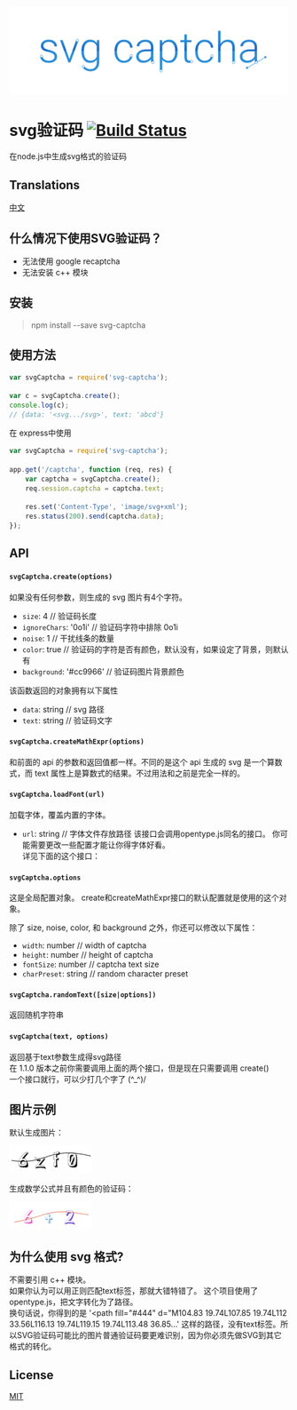 ![svg-captcha](media/header.png)

# svg验证码 [![Build Status](https://travis-ci.org/lemonce/svg-captcha.svg?branch=master)](https://travis-ci.org/steambap/svg-captcha)

在node.js中生成svg格式的验证码

## Translations
[中文](README_CN.md)

## 什么情况下使用SVG验证码？

- 无法使用 google recaptcha
- 无法安装 c++ 模块

## 安装
> npm install --save svg-captcha

## 使用方法
```js
var svgCaptcha = require('svg-captcha');

var c = svgCaptcha.create();
console.log(c);
// {data: '<svg.../svg>', text: 'abcd'}
```
在 express中使用
```Javascript
var svgCaptcha = require('svg-captcha');

app.get('/captcha', function (req, res) {
	var captcha = svgCaptcha.create();
	req.session.captcha = captcha.text;
	
	res.set('Content-Type', 'image/svg+xml');
	res.status(200).send(captcha.data);
});
```

## API

#### `svgCaptcha.create(options)`  
如果没有任何参数，则生成的 svg 图片有4个字符。  
  
* `size`: 4 // 验证码长度  
* `ignoreChars`: '0o1i' // 验证码字符中排除 0o1i  
* `noise`: 1 // 干扰线条的数量  
* `color`: true // 验证码的字符是否有颜色，默认没有，如果设定了背景，则默认有  
* `background`: '#cc9966' // 验证码图片背景颜色  

该函数返回的对象拥有以下属性  
* `data`: string // svg 路径
* `text`: string // 验证码文字

#### `svgCaptcha.createMathExpr(options)`  
和前面的 api 的参数和返回值都一样。不同的是这个 api 生成的 svg 是一个算数式，而
text 属性上是算数式的结果。不过用法和之前是完全一样的。

#### `svgCaptcha.loadFont(url)`
加载字体，覆盖内置的字体。
* `url`: string // 字体文件存放路径
该接口会调用opentype.js同名的接口。
你可能需要更改一些配置才能让你得字体好看。  
详见下面的这个接口：

#### `svgCaptcha.options`
这是全局配置对象。 
create和createMathExpr接口的默认配置就是使用的这个对象。  
  
除了 size, noise, color, 和 background 之外，你还可以修改以下属性：
* `width`: number // width of captcha
* `height`: number // height of captcha
* `fontSize`: number // captcha text size
* `charPreset`: string // random character preset

#### `svgCaptcha.randomText([size|options])`
返回随机字符串
#### `svgCaptcha(text, options)`
返回基于text参数生成得svg路径  
在 1.1.0 版本之前你需要调用上面的两个接口，但是现在只需要调用 create()  
一个接口就行，可以少打几个字了 (^_^)/

## 图片示例
默认生成图片：

![image](media/example.png)

生成数学公式并且有颜色的验证码：

![image2](media/example-2.png)

## 为什么使用 svg 格式?

不需要引用 c++ 模块。  
如果你认为可以用正则匹配text标签，那就大错特错了。
这个项目使用了opentype.js，把文字转化为了路径。  
换句话说，你得到的是
'&lt;path fill="#444" d="M104.83 19.74L107.85 19.74L112 33.56L116.13 19.74L119.15 19.74L113.48 36.85...'
这样的路径，没有text标签。所以SVG验证码可能比的图片普通验证码要更难识别，因为你必须先做SVG到其它格式的转化。

## License
[MIT](LICENSE.md)